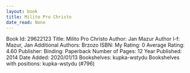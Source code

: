 ```yaml
---
layout: book
title: Milito Pro Christo
date_read: None
---
```


Book Id: 29622123
Title: Milito Pro Christo
Author: Jan Mazur
Author l-f: Mazur, Jan
Additional Authors: Brzozo
ISBN: 
My Rating: 0
Average Rating: 4.60
Publisher: 
Binding: Paperback
Number of Pages: 12
Year Published: 2014
Date Added: 2020/01/13
Bookshelves: kupka-wstydu
Bookshelves with positions: kupka-wstydu (#796)

